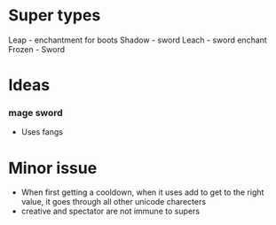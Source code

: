 # Super types
Leap - enchantment for boots
Shadow - sword
Leach - sword enchant
Frozen - Sword


# Ideas
### mage sword
- Uses fangs


# Minor issue
- When first getting a cooldown, when it uses add to get to the right value, it goes through all other unicode charecters
- creative and spectator are not immune to supers
